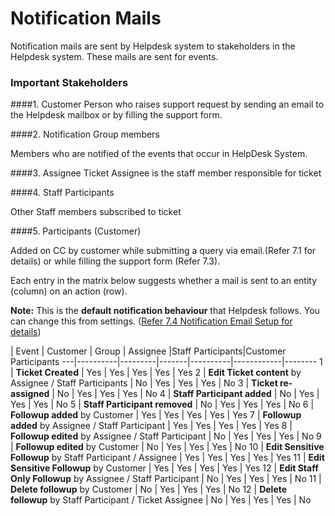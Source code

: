 # Notification Mails

Notification mails are sent by Helpdesk system to stakeholders in the Helpdesk system. These mails are sent for events.

### Important Stakeholders

####1. Customer
Person who raises support request by sending an email to the Helpdesk mailbox or by filling the support form.

####2. Notification Group members

Members who are notified of the events that occur in HelpDesk System.

####3. Assignee
Ticket Assignee is the staff member responsible for ticket

####4. Staff Participants

Other Staff members subscribed to ticket

####5. Participants (Customer)

Added on CC by customer while submitting a query via email.(Refer 7.1 for details) or while filling the support form (Refer 7.3).



Each entry in the matrix below suggests whether a mail is sent to an entity (column) on an action (row).

**Note:** This is the **default notification behaviour** that Helpdesk follows. You can change this from settings. ([Refer 7.4 Notification Email Setup for details](http://docs.rtcamp.com/rtbiz/helpdesk/admin/mailbox/notification_email_setup.html#notification-emails))

| Event |  Customer | Group | Assignee |Staff Participants|Customer Participants
    ---|----------|---------|-------|----------|------------|--------
     1 | **Ticket Created** | Yes | Yes | Yes | Yes | Yes
     2 | **Edit Ticket content** by Assignee / Staff Participants | No | Yes | Yes | Yes | No
     3 | **Ticket re-assigned** | No | Yes | Yes | Yes | No
     4 | **Staff Participant added** | No | Yes | Yes | Yes | No
     5 | **Staff Participant removed** | No | Yes | Yes | Yes | No
     6 | **Followup added** by Customer | Yes | Yes | Yes | Yes | Yes
     7 | **Followup added** by Assignee / Staff Participant | Yes | Yes | Yes | Yes | Yes
     8 | **Followup edited** by Assignee / Staff Participant | No | Yes | Yes | Yes | No
     9 | **Followup edited** by Customer |  No | Yes | Yes | Yes | No
    10 | **Edit Sensitive Followup** by Staff Participant / Assignee | Yes | Yes | Yes | Yes | Yes
    11 | **Edit Sensitive Followup** by Customer | Yes | Yes | Yes | Yes | Yes
    12 | **Edit Staff Only Followup** by Assignee / Staff Participant | No | Yes | Yes | Yes | No
    11 | **Delete followup** by Customer | No | Yes | Yes | Yes | No
    12 | **Delete followup** by Staff Participant / Ticket Assignee | No | Yes | Yes | Yes | No
